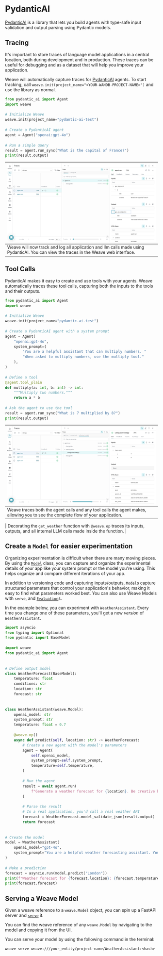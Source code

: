 # PydanticAI

<!-- TODO: Add link to colab once the PR is merged. -->

[PydanticAI](https://github.com/pydantic/pydantic-ai) is a library that lets you build agents with type-safe input validation and output parsing using Pydantic models.

## Tracing

It's important to store traces of language model applications in a central location, both during development and in production. These traces can be useful for debugging and as a dataset that will help you improve your application.

Weave will automatically capture traces for [PydanticAI](https://github.com/pydantic/pydantic-ai) agents. To start tracking, call `weave.init(project_name="<YOUR-WANDB-PROJECT-NAME>")` and use the library as normal.

```python
from pydantic_ai import Agent
import weave

# Initialize Weave
weave.init(project_name="pydantic-ai-test")

# Create a PydanticAI agent
agent = Agent("openai:gpt-4o")

# Run a simple query
result = agent.run_sync("What is the capital of France?")
print(result.output)
```

| ![](./imgs/pydantic_ai/pydanticai_agent_trace.png)                                                                                         |
| ------------------------------------------------------------------------------------------------------------------------------------- |
| Weave will now track and log all application and llm calls made using PydanticAI. You can view the traces in the Weave web interface. |

## Tool Calls

PydanticAI makes it easy to create and use tools with your agents. Weave automatically traces these tool calls, capturing both the inputs to the tools and their outputs.

```python
from pydantic_ai import Agent
import weave

# Initialize Weave
weave.init(project_name="pydantic-ai-test")

# Create a PydanticAI agent with a system prompt
agent = Agent(
    "openai:gpt-4o",
    system_prompt=(
        "You are a helpful assistant that can multiply numbers. "
        "When asked to multiply numbers, use the multiply tool."
    ),
)

# Define a tool
@agent.tool_plain
def multiply(a: int, b: int) -> int:
    """Multiply two numbers."""
    return a * b

# Ask the agent to use the tool
result = agent.run_sync("What is 7 multiplied by 8?")
print(result.output)
```

| ![](./imgs/pydantic_ai/pydanticai_tool_call.png)                                                                                |
| -------------------------------------------------------------------------------------------------------------------------------- |
| Weave traces both the agent calls and any tool calls the agent makes, allowing you to see the complete flow of your application. |

| Decorating the `get_weather` function with `@weave.op` traces its inputs, outputs, and all internal LLM calls made inside the function. |

## Create a `Model` for easier experimentation

Organizing experimentation is difficult when there are many moving pieces. By using the [`Model`](../core-types/models) class, you can capture and organize the experimental details of your app like your system prompt or the model you're using. This helps organize and compare different iterations of your app.

In addition to versioning code and capturing inputs/outputs, [`Model`](../core-types/models)s capture structured parameters that control your application's behavior, making it easy to find what parameters worked best. You can also use Weave Models with `serve`, and [`Evaluation`](../core-types/evaluations.md)s.

In the example below, you can experiment with `WeatherAssistant`. Every time you change one of these parameters, you'll get a new _version_ of `WeatherAssistant`.

```python
import asyncio
from typing import Optional
from pydantic import BaseModel

import weave
from pydantic_ai import Agent


# Define output model
class WeatherForecast(BaseModel):
    temperature: float
    conditions: str
    location: str
    forecast: str


class WeatherAssistant(weave.Model):
    openai_model: str
    system_prompt: str
    temperature: float = 0.7

    @weave.op()
    async def predict(self, location: str) -> WeatherForecast:
        # Create a new agent with the model's parameters
        agent = Agent(
            self.openai_model,
            system_prompt=self.system_prompt,
            temperature=self.temperature,
        )
        
        # Run the agent
        result = await agent.run(
            f"Generate a weather forecast for {location}. Be creative but realistic."
        )
        
        # Parse the result
        # In a real application, you'd call a real weather API
        forecast = WeatherForecast.model_validate_json(result.output)
        return forecast


# Create the model
model = WeatherAssistant(
    openai_model="gpt-4o", 
    system_prompt="You are a helpful weather forecasting assistant. Your responses should be formatted as valid JSON according to the WeatherForecast model."
)

# Make a prediction
forecast = asyncio.run(model.predict("London"))
print(f"Weather forecast for {forecast.location}: {forecast.temperature}°F, {forecast.conditions}")
print(forecast.forecast)
```

## Serving a Weave Model

Given a weave reference to a `weave.Model` object, you can spin up a FastAPI server and [`serve`](https://wandb.github.io/weave/guides/tools/serve) it.


You can find the weave reference of any `weave.Model` by navigating to the model and copying it from the UI.

You can serve your model by using the following command in the terminal:

```shell
weave serve weave:///your_entity/project-name/WeatherAssistant:<hash>
``` 